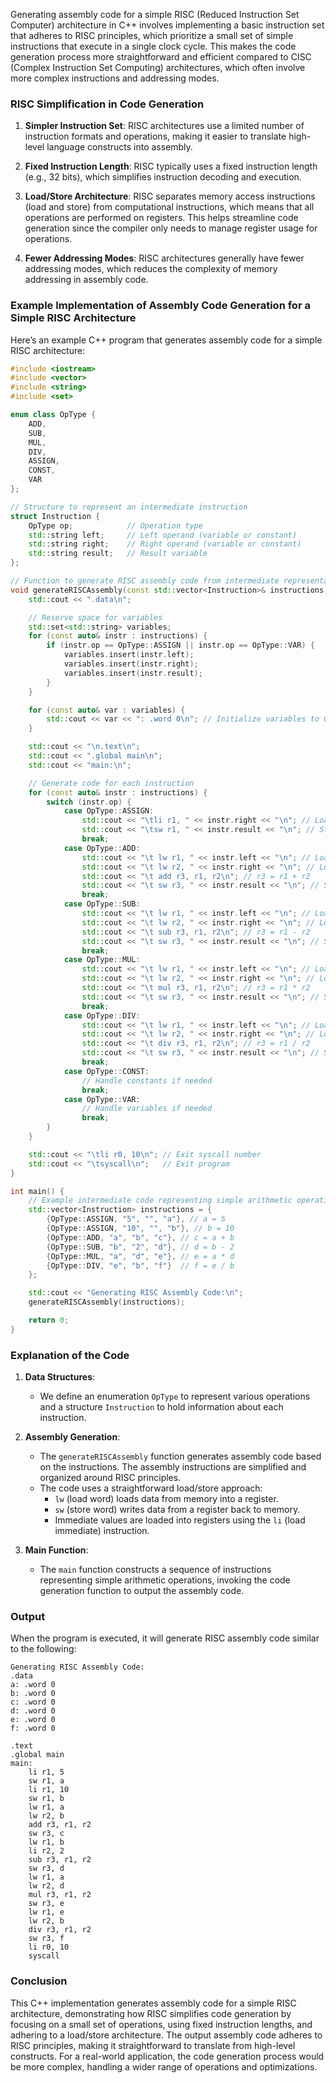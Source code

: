 Generating assembly code for a simple RISC (Reduced Instruction Set Computer) architecture in C++ involves implementing a basic instruction set that adheres to RISC principles, which prioritize a small set of simple instructions that execute in a single clock cycle. This makes the code generation process more straightforward and efficient compared to CISC (Complex Instruction Set Computing) architectures, which often involve more complex instructions and addressing modes.

### RISC Simplification in Code Generation

1. **Simpler Instruction Set**: RISC architectures use a limited number of instruction formats and operations, making it easier to translate high-level language constructs into assembly.

2. **Fixed Instruction Length**: RISC typically uses a fixed instruction length (e.g., 32 bits), which simplifies instruction decoding and execution.

3. **Load/Store Architecture**: RISC separates memory access instructions (load and store) from computational instructions, which means that all operations are performed on registers. This helps streamline code generation since the compiler only needs to manage register usage for operations.

4. **Fewer Addressing Modes**: RISC architectures generally have fewer addressing modes, which reduces the complexity of memory addressing in assembly code.

### Example Implementation of Assembly Code Generation for a Simple RISC Architecture

Here’s an example C++ program that generates assembly code for a simple RISC architecture:

```cpp
#include <iostream>
#include <vector>
#include <string>
#include <set>

enum class OpType {
    ADD,
    SUB,
    MUL,
    DIV,
    ASSIGN,
    CONST,
    VAR
};

// Structure to represent an intermediate instruction
struct Instruction {
    OpType op;            // Operation type
    std::string left;     // Left operand (variable or constant)
    std::string right;    // Right operand (variable or constant)
    std::string result;   // Result variable
};

// Function to generate RISC assembly code from intermediate representation
void generateRISCAssembly(const std::vector<Instruction>& instructions) {
    std::cout << ".data\n";

    // Reserve space for variables
    std::set<std::string> variables;
    for (const auto& instr : instructions) {
        if (instr.op == OpType::ASSIGN || instr.op == OpType::VAR) {
            variables.insert(instr.left);
            variables.insert(instr.right);
            variables.insert(instr.result);
        }
    }

    for (const auto& var : variables) {
        std::cout << var << ": .word 0\n"; // Initialize variables to 0
    }

    std::cout << "\n.text\n";
    std::cout << ".global main\n";
    std::cout << "main:\n";

    // Generate code for each instruction
    for (const auto& instr : instructions) {
        switch (instr.op) {
            case OpType::ASSIGN:
                std::cout << "\tli r1, " << instr.right << "\n"; // Load immediate value
                std::cout << "\tsw r1, " << instr.result << "\n"; // Store value to result variable
                break;
            case OpType::ADD:
                std::cout << "\t lw r1, " << instr.left << "\n"; // Load left operand into r1
                std::cout << "\t lw r2, " << instr.right << "\n"; // Load right operand into r2
                std::cout << "\t add r3, r1, r2\n"; // r3 = r1 + r2
                std::cout << "\t sw r3, " << instr.result << "\n"; // Store result to variable
                break;
            case OpType::SUB:
                std::cout << "\t lw r1, " << instr.left << "\n"; // Load left operand into r1
                std::cout << "\t lw r2, " << instr.right << "\n"; // Load right operand into r2
                std::cout << "\t sub r3, r1, r2\n"; // r3 = r1 - r2
                std::cout << "\t sw r3, " << instr.result << "\n"; // Store result to variable
                break;
            case OpType::MUL:
                std::cout << "\t lw r1, " << instr.left << "\n"; // Load left operand into r1
                std::cout << "\t lw r2, " << instr.right << "\n"; // Load right operand into r2
                std::cout << "\t mul r3, r1, r2\n"; // r3 = r1 * r2
                std::cout << "\t sw r3, " << instr.result << "\n"; // Store result to variable
                break;
            case OpType::DIV:
                std::cout << "\t lw r1, " << instr.left << "\n"; // Load left operand into r1
                std::cout << "\t lw r2, " << instr.right << "\n"; // Load right operand into r2
                std::cout << "\t div r3, r1, r2\n"; // r3 = r1 / r2
                std::cout << "\t sw r3, " << instr.result << "\n"; // Store result to variable
                break;
            case OpType::CONST:
                // Handle constants if needed
                break;
            case OpType::VAR:
                // Handle variables if needed
                break;
        }
    }

    std::cout << "\tli r0, 10\n"; // Exit syscall number
    std::cout << "\tsyscall\n";   // Exit program
}

int main() {
    // Example intermediate code representing simple arithmetic operations
    std::vector<Instruction> instructions = {
        {OpType::ASSIGN, "5", "", "a"}, // a = 5
        {OpType::ASSIGN, "10", "", "b"}, // b = 10
        {OpType::ADD, "a", "b", "c"}, // c = a + b
        {OpType::SUB, "b", "2", "d"}, // d = b - 2
        {OpType::MUL, "a", "d", "e"}, // e = a * d
        {OpType::DIV, "e", "b", "f"}  // f = e / b
    };

    std::cout << "Generating RISC Assembly Code:\n";
    generateRISCAssembly(instructions);

    return 0;
}
```

### Explanation of the Code

1. **Data Structures**: 
   - We define an enumeration `OpType` to represent various operations and a structure `Instruction` to hold information about each instruction.

2. **Assembly Generation**: 
   - The `generateRISCAssembly` function generates assembly code based on the instructions. The assembly instructions are simplified and organized around RISC principles.
   - The code uses a straightforward load/store approach: 
     - `lw` (load word) loads data from memory into a register.
     - `sw` (store word) writes data from a register back to memory.
     - Immediate values are loaded into registers using the `li` (load immediate) instruction.

3. **Main Function**: 
   - The `main` function constructs a sequence of instructions representing simple arithmetic operations, invoking the code generation function to output the assembly code.

### Output

When the program is executed, it will generate RISC assembly code similar to the following:

```
Generating RISC Assembly Code:
.data
a: .word 0
b: .word 0
c: .word 0
d: .word 0
e: .word 0
f: .word 0

.text
.global main
main:
	li r1, 5
	sw r1, a
	li r1, 10
	sw r1, b
	lw r1, a
	lw r2, b
	add r3, r1, r2
	sw r3, c
	lw r1, b
	li r2, 2
	sub r3, r1, r2
	sw r3, d
	lw r1, a
	lw r2, d
	mul r3, r1, r2
	sw r3, e
	lw r1, e
	lw r2, b
	div r3, r1, r2
	sw r3, f
	li r0, 10
	syscall
```

### Conclusion

This C++ implementation generates assembly code for a simple RISC architecture, demonstrating how RISC simplifies code generation by focusing on a small set of operations, using fixed instruction lengths, and adhering to a load/store architecture. The output assembly code adheres to RISC principles, making it straightforward to translate from high-level constructs. For a real-world application, the code generation process would be more complex, handling a wider range of operations and optimizations.